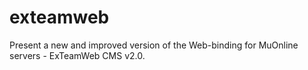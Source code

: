 # exteamweb
Present a new and improved version of the Web-binding for MuOnline servers - ExTeamWeb CMS v2.0.
